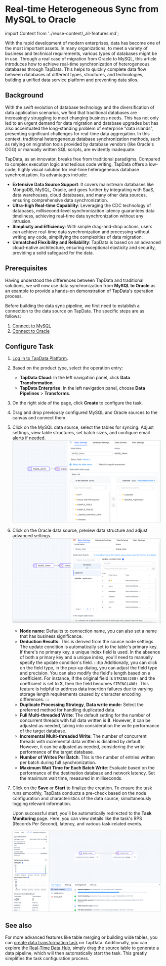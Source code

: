 # Real-time Heterogeneous Sync from MySQL to Oracle
import Content from '../reuse-content/_all-features.md';

<Content />

With the rapid development of modern enterprises, data has become one of the most important assets. In many organizations, to meet a variety of business and technical requirements, various types of databases might be in use. Through a real case of migration from Oracle to MySQL, this article introduces how to achieve real-time synchronization of heterogeneous databases through TapData. This helps to quickly complete data flow between databases of different types, structures, and technologies, building a unified data service platform and preventing data silos.

## Background

With the swift evolution of database technology and the diversification of data application scenarios, we find that traditional databases are increasingly struggling to meet changing business needs. This has not only led to an urgent demand for data migration and database upgrades but has also accentuated the long-standing problem of enterprise "data islands", presenting significant challenges for real-time data aggregation. In this context, traditional heterogeneous database synchronization methods, such as relying on migration tools provided by database vendors (like Oracle's OGG) or manually written SQL scripts, are evidently inadequate.

TapData, as an innovator, breaks free from traditional paradigms. Compared to complex execution logic and tedious code writing, TapData offers a low-code, highly visual solution for real-time heterogeneous database synchronization. Its advantages include:

- **Extensive Data Source Support**: It covers mainstream databases like MongoDB, MySQL, Oracle, and goes further by integrating with SaaS, data warehouses, cloud databases, and many other data sources, ensuring comprehensive data synchronization.
- **Ultra-high Real-time Capability**: Leveraging the CDC technology of databases, millisecond-level synchronization latency guarantees data timeliness, achieving real-time data synchronization without any intrusion.
- **Simplicity and Efficiency**: With simple drag-and-drop actions, users can achieve real-time data synchronization and processing without writing any code, simplifying the complexities of data migration.
- **Unmatched Flexibility and Reliability**: TapData is based on an advanced cloud-native architecture, ensuring exceptional elasticity and security, providing a solid safeguard for the data.



## Prerequisites

Having understood the differences between TapData and traditional solutions, we will now use data synchronization from **MySQL to Oracle** as an example to provide a hands-on demonstration of TapData's operation process.

Before building the data sync pipeline, we first need to establish a connection to the data source on TapData. The specific steps are as follows:

1. [Connect to MySQL](../prerequisites/on-prem-databases/mysql.md)
2. [Connect to Oracle](../prerequisites/on-prem-databases/oracle.md)

## Configure Task

1. [Log in to TapData Platform](../user-guide/log-in.md).

2. Based on the product type, select the operation entry:

   * **TapData Cloud**: In the left navigation panel, click **Data Transformation**.
   * **TapData Enterprise**: In the left navigation panel, choose **Data Pipelines** > **Transforms**.

3. On the right side of the page, click **Create** to configure the task.

4. Drag and drop previously configured MySQL and Oracle sources to the canvas and connect them.

5. Click on the MySQL data source, select the tables for syncing.
   Adjust settings, view table structures, set batch sizes, and configure email alerts if needed.
   ![Select Tables](../images/on_prem_select_mysql_table.png)

6. Click on the Oracle data source, preview data structure and adjust advanced settings.
   ![Oracle Node Settings](../images/oracle_node_setting.png)

   * **Node name**: Defaults to connection name, you can also set a name that has business significance.
   * **Deduction Results**: This is derived from the source node settings. The update condition is automatically set to the table's primary key. If there's no primary key, a unique index field is used. In the absence of both a primary key and a unique index, you'll need to manually specify the update condition's field.
     :::tip
     Additionally, you can click on the field type, in the pop-up dialog, you can adjust the field type and precision. You can also modify the field's length based on a coefficient. For instance, if the original field is `STRING(200)` and the coefficient is set to **2**, then the field becomes `STRING(400)`. This feature is helpful to address data insertion failures due to varying storage length requirements caused by character encoding differences.
     :::
   * **Duplicate Processing Strategy**, **Data write mode**: Select the preferred method for handling duplicated data.
   * **Full Multi-threaded Write**: The default setting for the number of concurrent threads with full data written is **8**. However, it can be adjusted as needed, taking into consideration the write performance of the target database.
   * **Incremental Multi-threaded Write**: The number of concurrent threads with incremental data written is disabled by default. However, it can be adjusted as needed, considering the write performance of the target database.
   * **Number of Writes Per Batch**: This is the number of entries written per batch during full synchronization.
   * **Maximum Wait Time for Each Batch Write**: Evaluate based on the performance of the destination database and network latency. Set the maximum wait time, measured in milliseconds.

7. Click on the **Save** or **Start** to finalize the creation. To ensure the task runs smoothly, TapData conducts a pre-check based on the node configuration and characteristics of the data source, simultaneously logging relevant information.

   Upon successful start, you'll be automatically redirected to the **Task Monitoring** page. Here, you can view details like the task's RPS (Records Per Second), latency, and various task-related events.

   ![Monitor Task](../images/monitor_mysql_to_oracle.png)

## See also

For more advanced features like table merging or building wide tables, you can [create data transformation task](../user-guide/data-pipeline/data-development/create-task.md) on TapData. Additionally, you can explore the [Real-Time Data Hub](../user-guide/real-time-data-hub/daas-mode/enable-daas-mode.md), simply drag the source table to generate a data pipeline, which will then automatically start the task. This greatly simplifies the task configuration process.